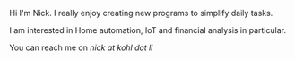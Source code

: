 Hi I'm Nick. I really enjoy creating new programs to simplify daily tasks. 

I am interested in Home automation, IoT and financial analysis in particular.

You can reach me on *nick at kohl dot li*

